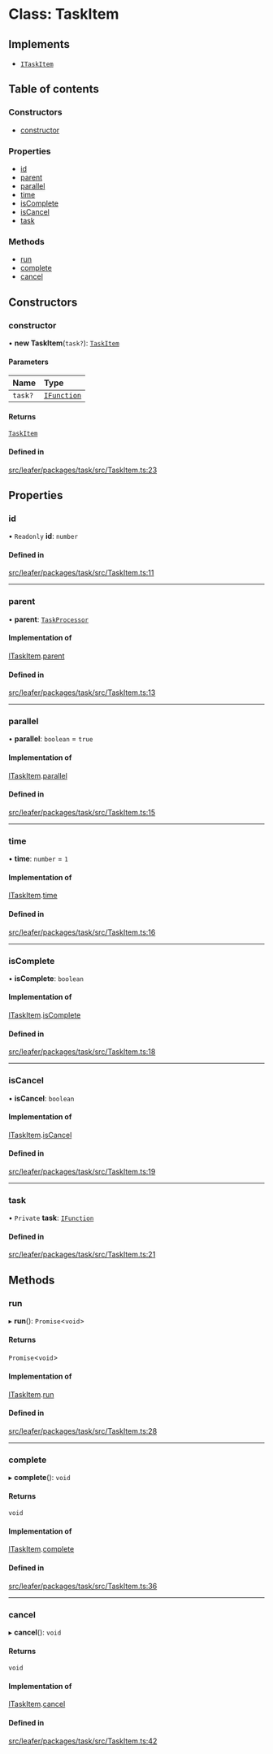 # Class: TaskItem

## Implements

- [`ITaskItem`](../interfaces/ITaskItem.md)

## Table of contents

### Constructors

- [constructor](TaskItem.md#constructor)

### Properties

- [id](TaskItem.md#id)
- [parent](TaskItem.md#parent)
- [parallel](TaskItem.md#parallel)
- [time](TaskItem.md#time)
- [isComplete](TaskItem.md#iscomplete)
- [isCancel](TaskItem.md#iscancel)
- [task](TaskItem.md#task)

### Methods

- [run](TaskItem.md#run)
- [complete](TaskItem.md#complete)
- [cancel](TaskItem.md#cancel)

## Constructors

### constructor

• **new TaskItem**(`task?`): [`TaskItem`](TaskItem.md)

#### Parameters

| Name | Type |
| :------ | :------ |
| `task?` | [`IFunction`](../interfaces/IFunction.md) |

#### Returns

[`TaskItem`](TaskItem.md)

#### Defined in

[src/leafer/packages/task/src/TaskItem.ts:23](https://github.com/leaferjs/leafer/blob/e3d29379fa30ec6414b4ee45872fc9fd9c3f2178/packages/task/src/TaskItem.ts#L23)

## Properties

### id

• `Readonly` **id**: `number`

#### Defined in

[src/leafer/packages/task/src/TaskItem.ts:11](https://github.com/leaferjs/leafer/blob/e3d29379fa30ec6414b4ee45872fc9fd9c3f2178/packages/task/src/TaskItem.ts#L11)

___

### parent

• **parent**: [`TaskProcessor`](TaskProcessor.md)

#### Implementation of

[ITaskItem](../interfaces/ITaskItem.md).[parent](../interfaces/ITaskItem.md#parent)

#### Defined in

[src/leafer/packages/task/src/TaskItem.ts:13](https://github.com/leaferjs/leafer/blob/e3d29379fa30ec6414b4ee45872fc9fd9c3f2178/packages/task/src/TaskItem.ts#L13)

___

### parallel

• **parallel**: `boolean` = `true`

#### Implementation of

[ITaskItem](../interfaces/ITaskItem.md).[parallel](../interfaces/ITaskItem.md#parallel)

#### Defined in

[src/leafer/packages/task/src/TaskItem.ts:15](https://github.com/leaferjs/leafer/blob/e3d29379fa30ec6414b4ee45872fc9fd9c3f2178/packages/task/src/TaskItem.ts#L15)

___

### time

• **time**: `number` = `1`

#### Implementation of

[ITaskItem](../interfaces/ITaskItem.md).[time](../interfaces/ITaskItem.md#time)

#### Defined in

[src/leafer/packages/task/src/TaskItem.ts:16](https://github.com/leaferjs/leafer/blob/e3d29379fa30ec6414b4ee45872fc9fd9c3f2178/packages/task/src/TaskItem.ts#L16)

___

### isComplete

• **isComplete**: `boolean`

#### Implementation of

[ITaskItem](../interfaces/ITaskItem.md).[isComplete](../interfaces/ITaskItem.md#iscomplete)

#### Defined in

[src/leafer/packages/task/src/TaskItem.ts:18](https://github.com/leaferjs/leafer/blob/e3d29379fa30ec6414b4ee45872fc9fd9c3f2178/packages/task/src/TaskItem.ts#L18)

___

### isCancel

• **isCancel**: `boolean`

#### Implementation of

[ITaskItem](../interfaces/ITaskItem.md).[isCancel](../interfaces/ITaskItem.md#iscancel)

#### Defined in

[src/leafer/packages/task/src/TaskItem.ts:19](https://github.com/leaferjs/leafer/blob/e3d29379fa30ec6414b4ee45872fc9fd9c3f2178/packages/task/src/TaskItem.ts#L19)

___

### task

• `Private` **task**: [`IFunction`](../interfaces/IFunction.md)

#### Defined in

[src/leafer/packages/task/src/TaskItem.ts:21](https://github.com/leaferjs/leafer/blob/e3d29379fa30ec6414b4ee45872fc9fd9c3f2178/packages/task/src/TaskItem.ts#L21)

## Methods

### run

▸ **run**(): `Promise`\<`void`\>

#### Returns

`Promise`\<`void`\>

#### Implementation of

[ITaskItem](../interfaces/ITaskItem.md).[run](../interfaces/ITaskItem.md#run)

#### Defined in

[src/leafer/packages/task/src/TaskItem.ts:28](https://github.com/leaferjs/leafer/blob/e3d29379fa30ec6414b4ee45872fc9fd9c3f2178/packages/task/src/TaskItem.ts#L28)

___

### complete

▸ **complete**(): `void`

#### Returns

`void`

#### Implementation of

[ITaskItem](../interfaces/ITaskItem.md).[complete](../interfaces/ITaskItem.md#complete)

#### Defined in

[src/leafer/packages/task/src/TaskItem.ts:36](https://github.com/leaferjs/leafer/blob/e3d29379fa30ec6414b4ee45872fc9fd9c3f2178/packages/task/src/TaskItem.ts#L36)

___

### cancel

▸ **cancel**(): `void`

#### Returns

`void`

#### Implementation of

[ITaskItem](../interfaces/ITaskItem.md).[cancel](../interfaces/ITaskItem.md#cancel)

#### Defined in

[src/leafer/packages/task/src/TaskItem.ts:42](https://github.com/leaferjs/leafer/blob/e3d29379fa30ec6414b4ee45872fc9fd9c3f2178/packages/task/src/TaskItem.ts#L42)
